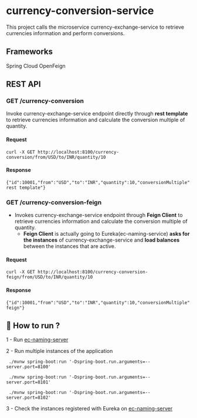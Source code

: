 # currency-conversion-service
This project calls the microservice currency-exchange-service to retrieve currencies information and perform conversions.


## Frameworks

Spring Cloud OpenFeign

## REST API
### GET /currency-conversion
Invoke currency-exchange-service endpoint directly through **rest template** to retrieve currencies information and calculate the conversion multiple of quantity.
#### Request
```
curl -X GET http://localhost:8100/currency-conversion/from/USD/to/INR/quantity/10
```
#### Response
```
{"id":10001,"from":"USD","to":"INR","quantity":10,"conversionMultiple":65.00,"totalCalculatedAmount":650.00,"environment":"8000 rest template"}
```
### GET /currency-conversion-feign
* Invokes currency-exchange-service endpoint through **Feign Client** to retrieve currencies information and calculate the conversion multiple of quantity.
  * **Feign Client** is actually going to Eureka(ec-naming-service) **asks for the instances** of currency-exchange-service and **load balances** between the instances that are active. 
#### Request
```
curl -X GET http://localhost:8100/currency-conversion-feign/from/USD/to/INR/quantity/10
```
#### Response
```
{"id":10001,"from":"USD","to":"INR","quantity":10,"conversionMultiple":65.00,"totalCalculatedAmount":650.00,"environment":"8001 feign"}
```

## 🚀 How to run ?
1 - Run  [ec-naming-server](https://github.com/aurelios/ce-naming-service)

2 - Run multiple instances of the application
```shell script
 ./mvnw spring-boot:run '-Dspring-boot.run.arguments=--server.port=8100'
```
```shell script
 ./mvnw spring-boot:run '-Dspring-boot.run.arguments=--server.port=8101'
```
```shell script
 ./mvnw spring-boot:run '-Dspring-boot.run.arguments=--server.port=8102'
```
3 - Check the instances registered with Eureka on [ec-naming-server](https://github.com/aurelios/ce-naming-service)